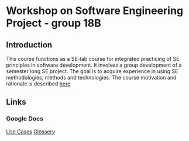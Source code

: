 # Workshop on Software Engineering Project - group 18B
 
## Introduction 
 This course functions as a SE-lab course for integrated practicing of SE principles in software development. It involves a group development of a semester long SE project. The goal is to acquire experience in using SE methodologies, methods and technologies. The course motivation and rationale is described [here](https://www.cs.bgu.ac.il/~wsep202/wiki.files/ICSE2018-SE_Workshop_CRC.pdf) 

## Links

### Google Docs
[Use Cases](https://docs.google.com/document/d/1T1TVz6VtiN-bMIG_8LKMrpaaiQY-0MyiSKHePuskPA8/edit?usp=sharing)
[Glossery](https://docs.google.com/document/d/1__utt5ajyazlRi9VV4Jzm0RX4UDfT29h3zcjjCTuNx8/edit?usp=sharing)
